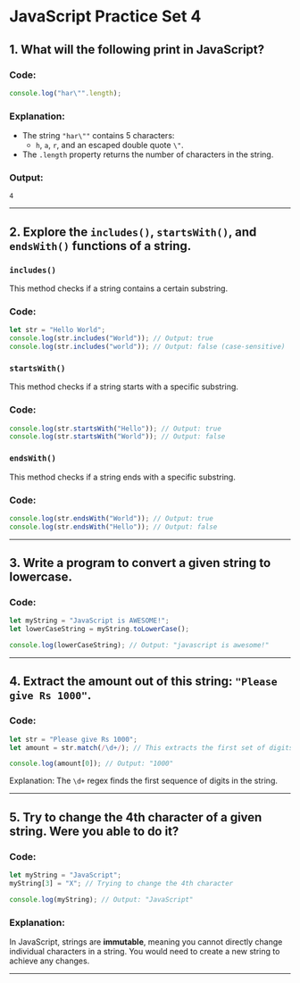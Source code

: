 # JavaScript Practice Set 4

## 1. What will the following print in JavaScript?

### Code:
```javascript
console.log("har\"".length);
```

### Explanation:
- The string `"har\""` contains 5 characters: 
  - `h`, `a`, `r`, and an escaped double quote `\"`.
- The `.length` property returns the number of characters in the string.

### Output:
```
4
```

---

## 2. Explore the `includes()`, `startsWith()`, and `endsWith()` functions of a string.

### `includes()`
This method checks if a string contains a certain substring.

### Code:
```javascript
let str = "Hello World";
console.log(str.includes("World")); // Output: true
console.log(str.includes("world")); // Output: false (case-sensitive)
```

### `startsWith()`
This method checks if a string starts with a specific substring.

### Code:
```javascript
console.log(str.startsWith("Hello")); // Output: true
console.log(str.startsWith("World")); // Output: false
```

### `endsWith()`
This method checks if a string ends with a specific substring.

### Code:
```javascript
console.log(str.endsWith("World")); // Output: true
console.log(str.endsWith("Hello")); // Output: false
```

---

## 3. Write a program to convert a given string to lowercase.

### Code:
```javascript
let myString = "JavaScript is AWESOME!";
let lowerCaseString = myString.toLowerCase();

console.log(lowerCaseString); // Output: "javascript is awesome!"
```

---

## 4. Extract the amount out of this string: `"Please give Rs 1000"`.

### Code:
```javascript
let str = "Please give Rs 1000";
let amount = str.match(/\d+/); // This extracts the first set of digits

console.log(amount[0]); // Output: "1000"
```

Explanation: The `\d+` regex finds the first sequence of digits in the string.

---

## 5. Try to change the 4th character of a given string. Were you able to do it?

### Code:
```javascript
let myString = "JavaScript";
myString[3] = "X"; // Trying to change the 4th character

console.log(myString); // Output: "JavaScript"
```

### Explanation:
In JavaScript, strings are **immutable**, meaning you cannot directly change individual characters in a string. You would need to create a new string to achieve any changes.

---